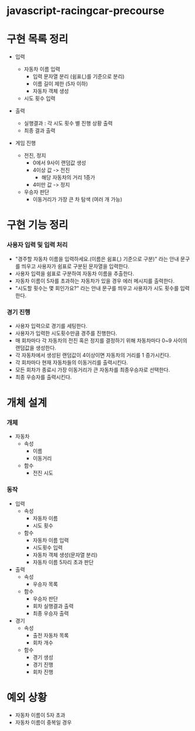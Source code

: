 # javascript-racingcar-precourse
# 구현 목록 정리
- 입력
    - 자동차 이름 입력
        - 입력 문자열 분리 (쉼표(,)를 기준으로 분리)
        - 이름 길이 제한 (5자 이하)
        - 자동차 객체 생성
    - 시도 횟수 입력
- 출력
    - 실행결과 : 각 시도 횟수 별 진행 상황 출력
    - 최종 결과 출력

- 게임 진행
    - 전진, 정지
        - 0에서 9사이 랜덤값 생성
        - 4이상 값 -> 전진
            - 해당 자동차의 거리 1증가
        - 4미만 값 -> 정지
    - 우승자 판단
        - 이동거리가 가장 큰 차 탐색 (여러 개 가능)


# 구현 기능 정리
### 사용자 입력 및 입력 처리
- "경주할 자동차 이름을 입력하세요.(이름은 쉼표(,) 기준으로 구분)" 라는 안내 문구를 띄우고 사용자가 쉼표로 구분된 문자열을 입력한다.
- 사용자 입력을 쉼표로 구분하여 자동차 이름을 추출한다.
- 자동차 이름이 5자를 초과하는 자동차가 있을 경우 에러 메시지를 출력한다.
- "시도할 횟수는 몇 회인가요?" 라는 안내 문구를 띄우고 사용자가 시도 횟수를 입력한다.

### 경기 진행
- 사용자 입력으로 경기를 세팅한다.
- 사용자가 입력한 시도횟수만큼 경주를 진행한다.
- 매 회차마다 각 자동차의 전진 혹은 정지를 결정하기 위해 차동차마다 0~9 사이의 랜덤값을 생성한다.
- 각 자동차에서 생성된 랜덤값이 4이상이면 자동차의 거리를 1 증가시킨다.
- 각 회차마다 현재 자동차들의 이동거리를 출력시킨다.
- 모든 회차가 종료시 가장 이동거리가 큰 자동차를 최종우승자로 선택한다.
- 최종 우승자를 출력시킨다.


# 개체 설계
### 개체
- 자동차
    - 속성
        - 이름
        - 이동거리
    - 함수
        - 전진 시도

### 동작
- 입력
    - 속성
        - 자동차 이름
        - 시도 횟수
    - 함수
        - 자동차 이름 입력
        - 시도횟수 입력
        - 자동차 객체 생성(문자열 분리)
        - 자동차 이름 5자리 초과 판단
- 출력
    - 속성
        - 우승자 목록
    - 함수
        - 우승자 판단
        - 회차 실행결과 출력
        - 최종 우승자 출력
- 경기
    - 속성
        - 출전 자동차 목록
        - 회차 개수
    - 함수
        - 경기 생성
        - 경기 진행
        - 회차 진행

# 예외 상황
- 자동차 이름이 5자 초과
- 자동차 이름이 중복일 경우